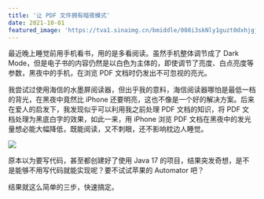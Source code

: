 ```yaml
---
title: '让 PDF 文件拥有暗夜模式'
date: 2021-10-01
featured_image: 'https://tva1.sinaimg.cn/bmiddle/008i3skNly1guzt0dxhjgj61hc0u0jyd02.jpg'
---
```


最近晚上睡觉前用手机看书，用的是多看阅读。虽然手机整体调节成了 Dark Mode，但是电子书的内容仍然是以白色为主体的，即使调节了亮度、白点亮度等参数，黑夜中的手机，在浏览 PDF 文档时仍发出不可忽视的亮光。

我尝试过使用海信的水墨屏阅读器，但出乎我的意料，海信阅读器哪怕是最低一档的背光，在黑夜中竟然比 iPhone 还要明亮，这也不像是一个好的解决方案。后来在爱人的启发下，我发现似乎可以利用我之前处理 PDF 文档的知识，将 PDF 文档处理为黑底白字的效果，如此一来，用 iPhone 浏览 PDF 文档在黑夜中的发光量想必能大幅降低，既能阅读，又不刺眼，还不影响枕边人睡觉。

<!-- more -->

![](https://tva1.sinaimg.cn/large/008i3skNgy1guztq0hqhaj612n0rmdjx02.jpg)

原本以为要写代码，甚至都创建好了使用 Java 17 的项目，结果突发奇想，是不是能够不用写代码就能实现呢？要不试试苹果的 Automator 吧？

结果就这么简单的三步，快速搞定。
